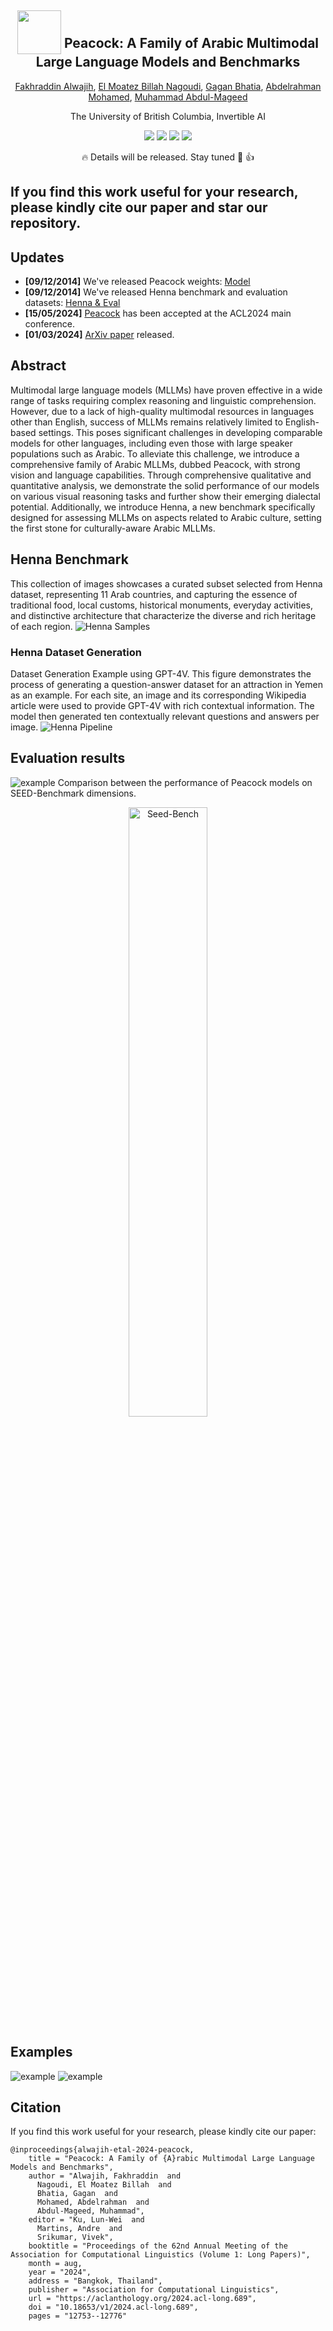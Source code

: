 <div align="center">


<h2 class="papername"> <img src="./assets/logo3.png" style="vertical-align: -10px;" :height="70px" width="70px">  Peacock: A Family of Arabic Multimodal Large Language Models and Benchmarks </h2>
<div>
<div>
    <a href="https://dlnlp.ai/index.html#Team" target="_blank">Fakhraddin Alwajih</a>,
    <a href="https://dlnlp.ai/index.html#Team" target="_blank">El Moatez Billah Nagoudi</a>,
    <a href="https://dlnlp.ai/index.html#Team" target="_blank">Gagan Bhatia</a>,
    <a href="https://dlnlp.ai/index.html#Team" target="_blank">Abdelrahman Mohamed</a>,
    <a href="https://dlnlp.ai/index.html#Team" target="_blank">Muhammad Abdul-Mageed</a>
</div>

The University of British Columbia, Invertible AI<br>
<p align="center">
    <a href='https://github.com/UBC-NLP/peacock'><img src='https://img.shields.io/badge/Project-Page-Green'></a>
    <a href='https://arxiv.org/abs/2403.01031'><img src='https://img.shields.io/badge/Paper-Arxiv-red'></a>
     <a href='https://huggingface.co/datasets/UBC-NLP/Henna-Bench-Eval'><img src='https://img.shields.io/badge/Dataset-HuggingFace-blue'></a>
    <a href='https://aclanthology.org/2024.acl-long.689/'><img src='https://img.shields.io/badge/Publication-ACL2024-orange'></a>
   
  </p> 

:fire: Details will be released. Stay tuned :beers: :+1: 

</div>
</div>


## If you find this work useful for your research, please kindly cite our paper and star our repository.

## Updates
- **[09/12/2014]** We've released Peacock weights: [Model](https://huggingface.co/UBC-NLP/Peacock)
- **[09/12/2014]** We've released Henna benchmark and evaluation datasets: [Henna & Eval](https://huggingface.co/datasets/UBC-NLP/Henna-Bench-Eval)
- **[15/05/2024]** [Peacock](https://aclanthology.org/2024.acl-long.689/) has been accepted at the ACL2024 main conference.
- **[01/03/2024]** [ArXiv paper](https://arxiv.org/abs/2403.01031) released.


## Abstract
Multimodal large language models (MLLMs) have proven effective in a wide range of tasks requiring complex reasoning and linguistic comprehension. However, due to a lack of high-quality multimodal resources in languages other than English, success of MLLMs remains relatively limited to English-based settings. This poses significant challenges in developing comparable models for other languages, including even those with large speaker populations such as Arabic. To alleviate this challenge, we introduce a comprehensive family of Arabic MLLMs, dubbed Peacock, with strong vision and language capabilities. Through comprehensive qualitative and quantitative analysis, we demonstrate the solid performance of our models on various visual reasoning tasks and further show their emerging dialectal potential. Additionally, we introduce Henna, a new benchmark specifically designed for assessing MLLMs on aspects related to Arabic culture, setting the first stone for culturally-aware Arabic MLLMs.

## Henna Benchmark
 This collection of images showcases a curated subset selected from Henna dataset, representing 11 Arab
countries, and capturing the essence of traditional food, local customs, historical monuments, everyday activities,
and distinctive architecture that characterize the diverse and rich heritage of each region.
![Henna Samples](assets/vlm_arabic-ara_examples.png)
### Henna Dataset Generation 
Dataset Generation Example using GPT-4V. This figure demonstrates the process of generating a
question-answer dataset for an attraction in Yemen as an example. For each site, an image and its corresponding
Wikipedia article were used to provide GPT-4V with rich contextual information. The model then generated ten
contextually relevant questions and answers per image.
![Henna Pipeline](assets/vlm_arabic-ara-bench.png)
## Evaluation results
![example](assets/eval_results.png)
Comparison between the performance of Peacock
models on SEED-Benchmark dimensions.
<p align="center">
  <img src="assets/seed.png" alt="Seed-Bench" width="50%"/>
</p>

## Examples
![example](assets/peacock.png)
![example](assets/sample.png)



## Citation

If you find this work useful for your research, please kindly cite our paper:
```
@inproceedings{alwajih-etal-2024-peacock,
    title = "Peacock: A Family of {A}rabic Multimodal Large Language Models and Benchmarks",
    author = "Alwajih, Fakhraddin  and
      Nagoudi, El Moatez Billah  and
      Bhatia, Gagan  and
      Mohamed, Abdelrahman  and
      Abdul-Mageed, Muhammad",
    editor = "Ku, Lun-Wei  and
      Martins, Andre  and
      Srikumar, Vivek",
    booktitle = "Proceedings of the 62nd Annual Meeting of the Association for Computational Linguistics (Volume 1: Long Papers)",
    month = aug,
    year = "2024",
    address = "Bangkok, Thailand",
    publisher = "Association for Computational Linguistics",
    url = "https://aclanthology.org/2024.acl-long.689",
    doi = "10.18653/v1/2024.acl-long.689",
    pages = "12753--12776"
```


